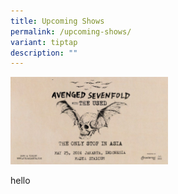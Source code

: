 ```yaml
---
title: Upcoming Shows
permalink: /upcoming-shows/
variant: tiptap
description: ""
---
```

<a class="isomer-image-wrapper" href="https://go.gov.sg/pvbxky"><img style="width: 50%;" height="auto" width="100%" alt="" src="/images/a7x.jpg"></a>
<p>hello</p>